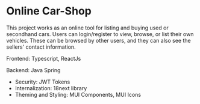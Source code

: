 # Online Car-Shop
This project works as an online tool for listing and buying used or secondhand cars. Users can login/register to view, browse, or list their own vehicles. These can be browsed by other users, and they can also see the sellers' contact information.

Frontend: Typescript, ReactJs

Backend: Java Spring

- Security: JWT Tokens
- Internalization: 18next library
- Theming and Styling: MUI Components, MUI Icons
